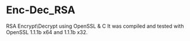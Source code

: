 # Enc-Dec_RSA
RSA Encrypt\Decrypt using OpenSSL &amp; C
It was compiled and tested with OpenSSL 1.1.1b x64 and 1.1.1b x32.
